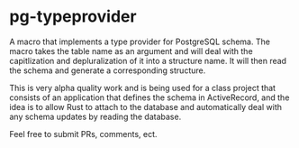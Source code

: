 pg-typeprovider
===============

A macro that implements a type provider for PostgreSQL schema. The macro takes the table name as an argument
and will deal with the capitlization and depluralization of it into a structure name. It will then read the
schema and generate a corresponding structure. 

This is very alpha quality work and is being used for a class project that consists of an application that
defines the schema in ActiveRecord, and the idea is to allow Rust to attach to the database and automatically
deal with any schema updates by reading the database.

Feel free to submit PRs, comments, ect.
